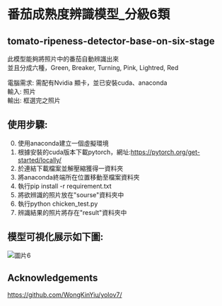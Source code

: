 # 番茄成熟度辨識模型_分級6類
## tomato-ripeness-detector-base-on-six-stage
此模型能夠將照片中的番茄自動辨識出來  
並且分成六種，Green, Breaker, Turning, Pink, Lightred, Red

電腦需求: 需配有Nvidia 顯卡，並已安裝cuda、anaconda  
輸入: 照片  
輸出: 框選完之照片  
## 使用步驟:  
0. 使用anaconda建立一個虛擬環境  
1. 根據安裝的cuda版本下載pytorch，網址:https://pytorch.org/get-started/locally/  
2. 於連結下載檔案並解壓縮獲得一資料夾  
3. 將anaconda終端所在位置移動至檔案資料夾  
4. 執行pip install -r requirement.txt  
5. 將欲辨識的照片放在"sourse"資料夾中  
6. 執行python chicken_test.py  
7. 辨識結果的照片將存在"result"資料夾中  
  
## 模型可視化展示如下圖:  
![圖片6](https://hackmd.io/_uploads/BJ7HogzjA.jpg)

## Acknowledgements
https://github.com/WongKinYiu/yolov7/
